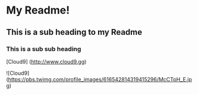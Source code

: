 

# My Readme!

## This is a sub heading to my Readme

### This is a sub sub heading

[Cloud9] (http://www.cloud9.gg)

![Cloud9] (https://pbs.twimg.com/profile_images/616542814319415296/McCTpH_E.jpg)